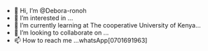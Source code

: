 - 👋 Hi, I’m @Debora-ronoh
- 👀 I’m interested in ...
- 🌱 I’m currently learning at The cooperative University of Kenya...
- 💞️ I’m looking to collaborate on ...
- 📫 How to reach me ...whatsApp[0701691963]

<!---
Debora-ronoh/Debora-ronoh is a ✨ special ✨ repository because its `README.md` (this file) appears on your GitHub profile.
You can click the Preview link to take a look at your changes.
--->
